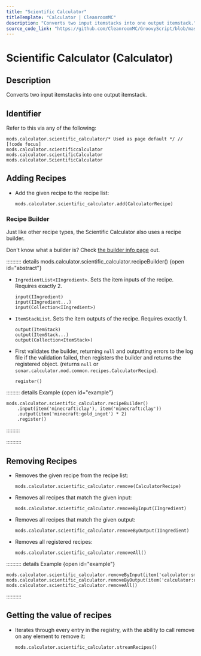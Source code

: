```yaml
---
title: "Scientific Calculator"
titleTemplate: "Calculator | CleanroomMC"
description: "Converts two input itemstacks into one output itemstack."
source_code_link: "https://github.com/CleanroomMC/GroovyScript/blob/master/src/main/java/com/cleanroommc/groovyscript/compat/mods/calculator/ScientificCalculator.java"
---
```


# Scientific Calculator (Calculator)

## Description

Converts two input itemstacks into one output itemstack.

## Identifier

Refer to this via any of the following:

```groovy:no-line-numbers {1}
mods.calculator.scientific_calculator/* Used as page default */ // [!code focus]
mods.calculator.scientificcalculator
mods.calculator.scientificCalculator
mods.calculator.ScientificCalculator
```


## Adding Recipes

- Add the given recipe to the recipe list:

    ```groovy:no-line-numbers
    mods.calculator.scientific_calculator.add(CalculatorRecipe)
    ```


### Recipe Builder

Just like other recipe types, the Scientific Calculator also uses a recipe builder.

Don't know what a builder is? Check [the builder info page](../../getting_started/builder.md) out.

:::::::::: details mods.calculator.scientific_calculator.recipeBuilder() {open id="abstract"}
- `IngredientList<IIngredient>`. Sets the item inputs of the recipe. Requires exactly 2.

    ```groovy:no-line-numbers
    input(IIngredient)
    input(IIngredient...)
    input(Collection<IIngredient>)
    ```

- `ItemStackList`. Sets the item outputs of the recipe. Requires exactly 1.

    ```groovy:no-line-numbers
    output(ItemStack)
    output(ItemStack...)
    output(Collection<ItemStack>)
    ```

- First validates the builder, returning `null` and outputting errors to the log file if the validation failed, then registers the builder and returns the registered object. (returns `null` or `sonar.calculator.mod.common.recipes.CalculatorRecipe`).

    ```groovy:no-line-numbers
    register()
    ```

::::::::: details Example {open id="example"}
```groovy:no-line-numbers
mods.calculator.scientific_calculator.recipeBuilder()
    .input(item('minecraft:clay'), item('minecraft:clay'))
    .output(item('minecraft:gold_ingot') * 2)
    .register()
```

:::::::::

::::::::::

## Removing Recipes

- Removes the given recipe from the recipe list:

    ```groovy:no-line-numbers
    mods.calculator.scientific_calculator.remove(CalculatorRecipe)
    ```

- Removes all recipes that match the given input:

    ```groovy:no-line-numbers
    mods.calculator.scientific_calculator.removeByInput(IIngredient)
    ```

- Removes all recipes that match the given output:

    ```groovy:no-line-numbers
    mods.calculator.scientific_calculator.removeByOutput(IIngredient)
    ```

- Removes all registered recipes:

    ```groovy:no-line-numbers
    mods.calculator.scientific_calculator.removeAll()
    ```

:::::::::: details Example {open id="example"}
```groovy:no-line-numbers
mods.calculator.scientific_calculator.removeByInput(item('calculator:smallamethyst'))
mods.calculator.scientific_calculator.removeByOutput(item('calculator:redstoneingot'))
mods.calculator.scientific_calculator.removeAll()
```

::::::::::

## Getting the value of recipes

- Iterates through every entry in the registry, with the ability to call remove on any element to remove it:

    ```groovy:no-line-numbers
    mods.calculator.scientific_calculator.streamRecipes()
    ```
